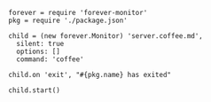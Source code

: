     forever = require 'forever-monitor'
    pkg = require './package.json'

    child = (new forever.Monitor) 'server.coffee.md',
      silent: true
      options: []
      command: 'coffee'

    child.on 'exit', "#{pkg.name} has exited"

    child.start()
